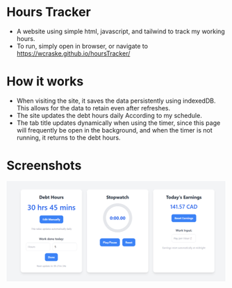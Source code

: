 # Hours Tracker

- A website using simple html, javascript, and tailwind to track my working hours.
- To run, simply open in browser, or navigate to <https://wcraske.github.io/hoursTracker/>


# How it works

- When visiting the site, it saves the data persistently using indexedDB. This allows for the data to retain even after refreshes. 
- The site updates the debt hours daily According to my schedule.
- The tab title updates dynamically when using the timer, since this page will frequently be open in the background, and when the timer is not running, it returns to the debt hours.

# Screenshots
![screenshot of tracker app](screenTracker.PNG)
